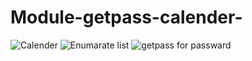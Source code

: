 # Module-getpass-calender-
![Calender](https://user-images.githubusercontent.com/81824956/116598211-2f37fa00-a944-11eb-9a7a-a5c82c6c3169.PNG)
![Enumarate list](https://user-images.githubusercontent.com/81824956/116598338-54c50380-a944-11eb-876e-8f4f76158864.PNG)
![getpass for passward](https://user-images.githubusercontent.com/81824956/116598511-89d15600-a944-11eb-8402-64d1ba67d687.PNG)
